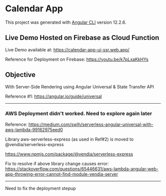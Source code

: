 # Calendar App

This project was generated with [Angular CLI](https://github.com/angular/angular-cli) version 12.2.6.

## Live Demo Hosted on Firebase as Cloud Function
Live Demo available at: https://calendar-app-ui-ssr.web.app/

Reference for Deployment on Firebase: https://youtu.be/k7pLxaKkHYs

## Objective

With Server-Side Rendering using Angular Universal & State Transfer API

Reference #1: https://angular.io/guide/universal



-------------
### AWS Deployment didn't worked. Need to explore again later

Reference: https://medium.com/swlh/serverless-angular-universal-with-aws-lambda-99162975eed0

Library aws-serverless-express (as used in Ref#2) is moved to @vendia/serverless-express

https://www.npmjs.com/package/@vendia/serverless-express

Fix to resolve if above library change causes error:  https://stackoverflow.com/questions/65446631/aws-lambda-angular-web-app-throwing-error-cannot-find-module-vendia-server

-------------

Need to fix the deployment stepup
